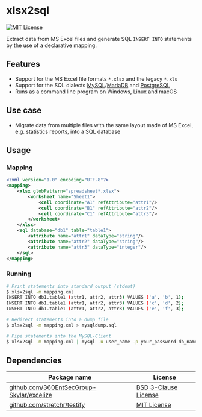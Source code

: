# xlsx2sql

[![MIT License](https://img.shields.io/github/license/mashape/apistatus.svg)](LICENSE)

Extract data from MS Excel files and generate SQL `INSERT INTO` statements by the use of a declarative mapping.

## Features

* Support for the MS Excel file formats `*.xlsx` and the legacy `*.xls`
* Support for the SQL dialects [MySQL](https://dev.mysql.com/doc/refman/8.0/en/insert.html)/[MariaDB](https://mariadb.com/kb/en/library/insert/) and [PostgreSQL](https://www.postgresql.org/docs/11/sql-insert.html)
* Runs as a command line program on Windows, Linux and macOS

## Use case

* Migrate data from multiple files with the same layout made of MS Excel, e.g. statistics reports, into a SQL database

## Usage

### Mapping

```xml
<?xml version="1.0" encoding="UTF-8"?>
<mapping>
    <xlsx globPattern="spreadsheet*.xlsx">
        <worksheet name="Sheet1">
            <cell coordinate="A1" refAttribute="attr1"/>
            <cell coordinate="B1" refAttribute="attr2"/>
            <cell coordinate="C1" refAttribute="attr3"/>
        </worksheet>
    </xlsx>
    <sql database="db1" table="table1">
        <attribute name="attr1" dataType="string"/>
        <attribute name="attr2" dataType="string"/>
        <attribute name="attr3" dataType="integer"/>
    </sql>
</mapping>
```

### Running

```sh
# Print statements into standard output (stdout)
$ xlsx2sql -m mapping.xml
INSERT INTO db1.table1 (attr1, attr2, attr3) VALUES ('a', 'b', 1);
INSERT INTO db1.table1 (attr1, attr2, attr3) VALUES ('c', 'd', 2);
INSERT INTO db1.table1 (attr1, attr2, attr3) VALUES ('e', 'f', 3);

# Redirect statements into a dump file
$ xlsx2sql -m mapping.xml > mysqldump.sql

# Pipe statements into the MySQL-Client
$ xlsx2sql -m mapping.xml | mysql -u user_name -p your_password db_name
```

## Dependencies

| Package name | License |
| --- | --- |
| [github.com/360EntSecGroup-Skylar/excelize](https://github.com/360EntSecGroup-Skylar/excelize) | [BSD 3-Clause License](https://raw.githubusercontent.com/360EntSecGroup-Skylar/excelize/master/LICENSE) |
| [github.com/stretchr/testify](https://github.com/stretchr/testify) | [MIT License](https://raw.githubusercontent.com/stretchr/testify/master/LICENSE) |
